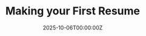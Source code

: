 ---
display_title: "Making your First Resume"
title: "Making your First Resume"
date: 2025-10-06T00:00:00Z
draft: false
layout: event
poster: "/images/event_posters/2025-2026/making-your-first-resume.png"
poster_cover: "contain"
poster_position: "center"
short_description: "Discover key tips and strategies to build a strong first resume!"
start_time: "1:00 - 2:00 PM EST"
location: "Herzberg 5345"
location_link: "https://carleton.ca/campus/map/#HP"
background: "images/orientation2018-min.jpeg"
publishdate: 2025-09-30
---